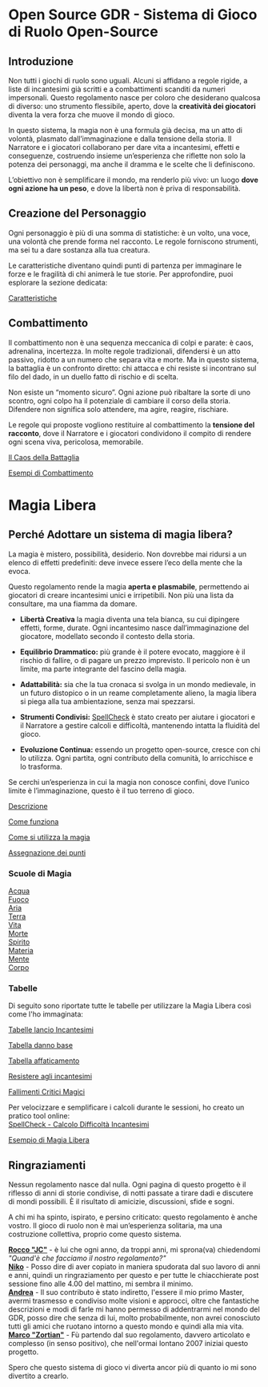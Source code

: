 # Open Source GDR - Sistema di Gioco di Ruolo Open-Source

## Introduzione
Non tutti i giochi di ruolo sono uguali. Alcuni si affidano a regole rigide, a liste di incantesimi già scritti e a combattimenti scanditi da numeri impersonali. Questo regolamento nasce per coloro che desiderano qualcosa di diverso: uno strumento flessibile, aperto, dove la **creatività dei giocatori** diventa la vera forza che muove il mondo di gioco.

In questo sistema, la magia non è una formula già decisa, ma un atto di volontà, plasmato dall’immaginazione e dalla tensione della storia. Il Narratore e i giocatori collaborano per dare vita a incantesimi, effetti e conseguenze, costruendo insieme un’esperienza che riflette non solo la potenza dei personaggi, ma anche il dramma e le scelte che li definiscono.

L’obiettivo non è semplificare il mondo, ma renderlo più vivo: un luogo **dove ogni azione ha un peso**, e dove la libertà non è priva di responsabilità.

## Creazione del Personaggio
Ogni personaggio è più di una somma di statistiche: è un volto, una voce, una volontà che prende forma nel racconto. Le regole forniscono strumenti, ma sei tu a dare sostanza alla tua creatura.

Le caratteristiche diventano quindi punti di partenza per immaginare le forze e le fragilità di chi animerà le tue storie. Per approfondire, puoi esplorare la sezione dedicata:

[Caratteristiche](https://crypticsentinel.github.io/Open-Source-GDR/Creazione%20PG/01%20-%20Caratteristiche)

## Combattimento
Il combattimento non è una sequenza meccanica di colpi e parate: è caos, adrenalina, incertezza. In molte regole tradizionali, difendersi è un atto passivo, ridotto a un numero che separa vita e morte. Ma in questo sistema, la battaglia è un confronto diretto: chi attacca e chi resiste si incontrano sul filo del dado, in un duello fatto di rischio e di scelta.

Non esiste un “momento sicuro”. Ogni azione può ribaltare la sorte di uno scontro, ogni colpo ha il potenziale di cambiare il corso della storia. Difendere non significa solo attendere, ma agire, reagire, rischiare.

Le regole qui proposte vogliono restituire al combattimento la **tensione del racconto**, dove il Narratore e i giocatori condividono il compito di rendere ogni scena viva, pericolosa, memorabile.  

[Il Caos della Battaglia](https://crypticsentinel.github.io/Open-Source-GDR/Combattimento/00%20-%20Il%20Caos%20della%20Battaglia)

[Esempi di Combattimento](https://CrypticSentinel.github.io/Open-Source-GDR/Combattimento/01%20-%20Esempi%20di%20Combattimento)

# Magia Libera

## Perché Adottare un sistema di magia libera?
La magia è mistero, possibilità, desiderio. Non dovrebbe mai ridursi a un elenco di effetti predefiniti: deve invece essere l’eco della mente che la evoca.

Questo regolamento rende la magia **aperta e plasmabile**, permettendo ai giocatori di creare incantesimi unici e irripetibili. Non più una lista da consultare, ma una fiamma da domare.

- **Libertà Creativa** la magia diventa una tela bianca, su cui dipingere effetti, forme, durate. Ogni incantesimo nasce dall’immaginazione del giocatore, modellato secondo il contesto della storia.

- **Equilibrio Drammatico:** più grande è il potere evocato, maggiore è il rischio di fallire, o di pagare un prezzo imprevisto. Il pericolo non è un limite, ma parte integrante del fascino della magia.

- **Adattabilità:** sia che la tua cronaca si svolga in un mondo medievale, in un futuro distopico o in un reame completamente alieno, la magia libera si piega alla tua ambientazione, senza mai spezzarsi.

- **Strumenti Condivisi:** [SpellCheck](https://crypticsentinel.github.io/Open-Source-GDR/Magia%20Libera/SpellCheck/) è stato creato per aiutare i giocatori e il Narratore a gestire calcoli e difficoltà, mantenendo intatta la fluidità del gioco.

- **Evoluzione Continua:** essendo un progetto open-source, cresce con chi lo utilizza. Ogni partita, ogni contributo della comunità, lo arricchisce e lo trasforma.

Se cerchi un’esperienza in cui la magia non conosce confini, dove l’unico limite è l’immaginazione, questo è il tuo terreno di gioco.

[Descrizione](https://crypticsentinel.github.io/Open-Source-GDR/Magia%20Libera/00%20-%20Descrizione%20Magia%20Libera)

[Come funziona](https://crypticsentinel.github.io/Open-Source-GDR/Magia%20Libera/00%20-%20Descrizione%20Magia%20Libera#come-funziona-la-magia)

[Come si utilizza la magia](https://crypticsentinel.github.io/Open-Source-GDR/Magia%20Libera/00%20-%20Descrizione%20Magia%20Libera#come-si-evoca-limpossibile)

[Assegnazione dei punti](https://crypticsentinel.github.io/Open-Source-GDR/Magia%20Libera/11%20-%20Assegnazione%20dei%20punti)

### Scuole di Magia
[Acqua](https://crypticsentinel.github.io/Open-Source-GDR/Magia%20Libera/01%20-%20Acqua)  
[Fuoco](https://crypticsentinel.github.io/Open-Source-GDR/Magia%20Libera/02%20-%20Fuoco)  
[Aria](https://crypticsentinel.github.io/Open-Source-GDR/Magia%20Libera/03%20-%20Aria)  
[Terra](https://crypticsentinel.github.io/Open-Source-GDR/Magia%20Libera/04%20-%20Terra)  
[Vita](https://crypticsentinel.github.io/Open-Source-GDR/Magia%20Libera/05%20-%20Vita)  
[Morte](https://crypticsentinel.github.io/Open-Source-GDR/Magia%20Libera/06%20-%20Morte)  
[Spirito](https://crypticsentinel.github.io/Open-Source-GDR/Magia%20Libera/07%20-%20Spirito)  
[Materia](https://crypticsentinel.github.io/Open-Source-GDR/Magia%20Libera/08%20-%20Materia)  
[Mente](https://crypticsentinel.github.io/Open-Source-GDR/Magia%20Libera/09%20-%20Mente)  
[Corpo](https://crypticsentinel.github.io/Open-Source-GDR/Magia%20Libera/10%20-%20Corpo)  

### Tabelle
Di seguito sono riportate tutte le tabelle per utilizzare la Magia Libera così come l'ho immaginata:

[Tabelle lancio Incantesimi](https://crypticsentinel.github.io/Open-Source-GDR/Magia%20Libera/12%20-%20Tabelle%20lancio%20incantesimi)

[Tabella danno base](https://crypticsentinel.github.io/Open-Source-GDR/Magia%20Libera/13%20-%20Tabella%20danni)

[Tabella affaticamento](https://crypticsentinel.github.io/Open-Source-GDR/Magia%20Libera/14%20-%20Tabella%20affaticamento)

[Resistere agli incantesimi](https://crypticsentinel.github.io/Open-Source-GDR/Magia%20Libera/15%20-%20Resistenza%20agli%20incantesimi)

[Fallimenti Critici Magici](https://crypticsentinel.github.io/Open-Source-GDR/Magia%20Libera/16%20-%20Fallimenti%20Critici%20Magici)

Per velocizzare e semplificare i calcoli durante le sessioni, ho creato un pratico tool online:  
[SpellCheck - Calcolo Difficoltà Incantesimi](https://crypticsentinel.github.io/Open-Source-GDR/Magia%20Libera/SpellCheck/)

[Esempio di Magia Libera](https://CrypticSentinel.github.io/Open-Source-GDR/Magia%20Libera/17%20-%20Esempio%20di%20Magia%20Libera)

## Ringraziamenti
Nessun regolamento nasce dal nulla. Ogni pagina di questo progetto è il riflesso di anni di storie condivise, di notti passate a tirare dadi e discutere di mondi possibili. È il risultato di amicizie, discussioni, sfide e sogni.

A chi mi ha spinto, ispirato, e persino criticato: questo regolamento è anche vostro.
Il gioco di ruolo non è mai un’esperienza solitaria, ma una costruzione collettiva, proprio come questo sistema.

**[Rocco "JC"](https://it-it.facebook.com/rocco.ierino.14)** - è lui che ogni anno, da troppi anni, mi sprona(va) chiedendomi *"Quand'è che facciamo il nostro regolamento?"*  
**[Niko](https://m.facebook.com/nicola.valmorbida/)** - Posso dire di aver copiato in maniera spudorata dal suo lavoro di anni e anni, quindi un ringraziamento per questo e per tutte le chiacchierate post sessione fino alle 4.00 del mattino, mi sembra il minimo.  
**[Andrea](https://twitter.com/fottemberg)** - Il suo contributo è stato indiretto, l'essere il mio primo Master, avermi trasmesso e condiviso molte visioni e approcci, oltre che fantastiche descrizioni e modi di farle mi hanno permesso di addentrarmi nel mondo del GDR, posso dire che senza di lui, molto probabilmente, non avrei conosciuto tutti gli amici che ruotano intorno a questo mondo e quindi alla mia vita.  
**[Marco "Zortian"](https://m.facebook.com/zortian.marcop/?locale=it_IT)** - Fù partendo dal suo regolamento, davvero articolato e complesso (in senso positivo), che nell'ormai lontano 2007 iniziai questo progetto.  

Spero che questo sistema di gioco vi diverta ancor più di quanto io mi sono divertito a crearlo.
